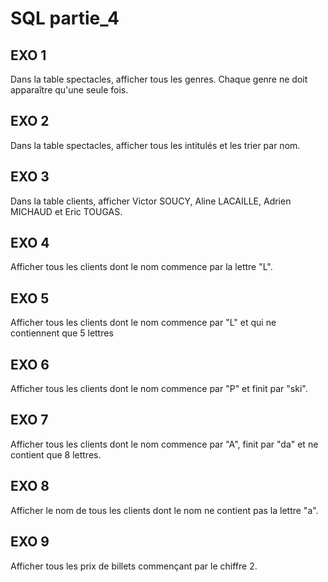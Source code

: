 # SQL partie_4

## EXO 1

Dans la table spectacles, afficher tous les genres. Chaque genre ne doit apparaître qu'une seule fois. 

## EXO 2

Dans la table spectacles, afficher tous les intitulés et les trier par nom. 

## EXO 3

Dans la table clients, afficher Victor SOUCY, Aline LACAILLE, Adrien MICHAUD et Eric TOUGAS. 

## EXO 4

Afficher tous les clients dont le nom commence par la lettre "L".

## EXO 5

Afficher tous les clients dont le nom commence par "L" et qui ne contiennent que 5 lettres

## EXO 6

Afficher tous les clients dont le nom commence par "P" et finit par "ski". 

## EXO 7

Afficher tous les clients dont le nom commence par "A", finit par "da" et ne contient que 8 lettres. 

## EXO 8

Afficher le nom de tous les clients dont le nom ne contient pas la lettre "a". 

## EXO 9

Afficher tous les prix de billets commençant par le chiffre 2. 
